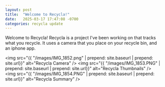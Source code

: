 ```yaml
---
layout: post
title:  "Welcome to Recycla!"
date:   2025-03-17 17:47:08 -0700
categories: recycla update
---
```

Welcome to Recycla! Recycla is a project I've been working on that tracks what you recycle. It uses a camera that you place on your recycle bin, and an iphone app.

<img src="{{ "/images/IMG_1852.png" | prepend: site.baseurl | prepend: site.url}}" alt="Recycla Camera" />
<img src="{{ "/images/IMG_1853.PNG" | prepend: site.baseurl | prepend: site.url}}" alt="Recycla Thumbnails" />
<img src="{{ "/images/IMG_1854.PNG" | prepend: site.baseurl | prepend: site.url}}" alt="Recycla Summary" />